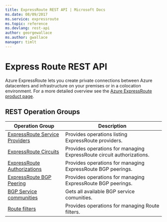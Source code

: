 ```yaml
---
title: ExpressRoute REST API | Microsoft Docs
ms.date: 08/09/2017
ms.service: expressroute
ms.topic: reference
ms.devlang: rest-api
author: georgewallace
ms.author: gwallace
manager: timlt
---
```


# Express Route REST API

Azure ExpressRoute lets you create private connections between Azure datacenters and infrastructure on your premises or in a colocation environment. For a more detailed overview see the [Azure ExpressRoute product page](https://azure.microsoft.com/services/expressroute). 

## REST Operation Groups

|Operation Group|Description|
|---|---|
|[ExpressRoute Service Providers](xref:management.azure.com.expressroute.expressrouteserviceproviders)    |Provides operations listing ExpressRoute providers.|
|[ExpressRoute Circuits](xref:management.azure.com.expressroute.expressroutecircuits)   | Provides operations for managing ExpressRoute circuit authorizations.|
|[ExpressRoute Authorizations](xref:management.azure.com.expressroute.expressroutecircuitauthorizations)  |Provides operations for managing ExpressRoute BGP peerings.|
|[ExpressRoute BGP Peering](xref:management.azure.com.expressroute.expressroutecircuitpeerings)  |Provides operations for managing ExpressRoute BGP peerings.|
|[BGP Service communities](xref:management.azure.com.expressroute.bgpservicecommunities)    |Gets all available BGP service comunities.|
|[Route filters](xref:management.azure.com.expressroute.routefilters)   |Provides operations for managing Route filters.|